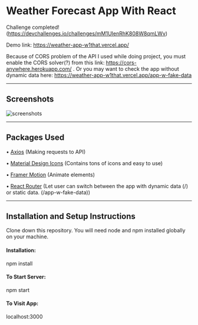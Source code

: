 # Weather Forecast App With React

Challenge completed! (https://devchallenges.io/challenges/mM1UIenRhK808W8qmLWv)

Demo link: https://weather-app-w1that.vercel.app/

Because of CORS problem of the API I used while doing project, you must enable the CORS solver(?) from this link: https://cors-anywhere.herokuapp.com/ . Or you may want to check the app without dynamic data here: https://weather-app-w1that.vercel.app/app-w-fake-data

---

## Screenshots

![screenshots](https://i.ibb.co/M1KRdH4/screenshot.png)

---

## Packages Used

• [Axios](https://axios-http.com/docs/intro) (Making requests to API)

• [Material Design Icons](https://materialdesignicons.com/) (Contains tons of icons and easy to use)

• [Framer Motion](https://www.framer.com/motion/) (Animate elements)

• [React Router](https://reactrouter.com/) (Let user can switch between the app with dynamic data (/) or static data. (/app-w-fake-data))

---

## Installation and Setup Instructions

Clone down this repository. You will need node and npm installed globally on your machine.

#### Installation:

npm install

#### To Start Server:

npm start

#### To Visit App:

localhost:3000
